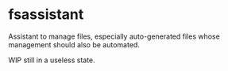 # fsassistant
Assistant to manage files, especially auto-generated files whose management should also be automated.

WIP still in a useless state.
